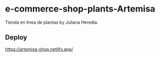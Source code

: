# e-commerce-shop-plants-Artemisa
Tienda en línea de plantas by Juliana Heredia.

## Deploy
https://artemisa-shop.netlify.app/

